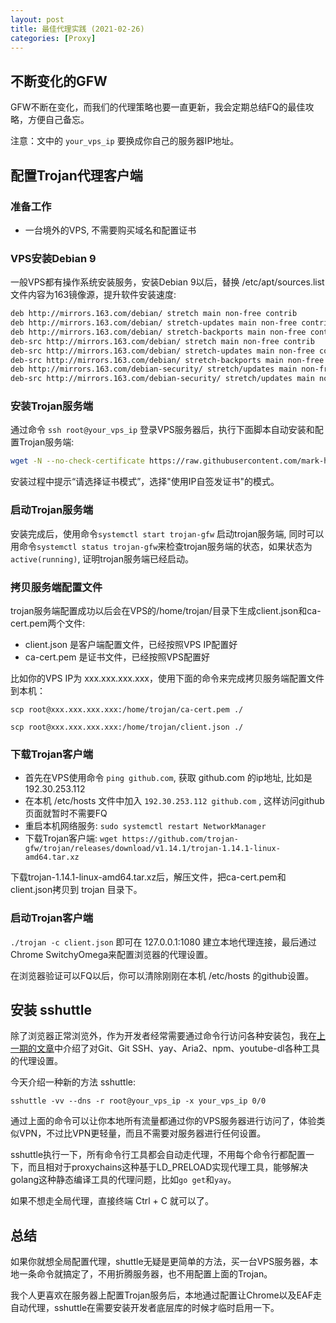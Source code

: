 ```yaml
---
layout: post
title: 最佳代理实践 (2021-02-26)
categories: [Proxy]
---
```


## 不断变化的GFW
GFW不断在变化，而我们的代理策略也要一直更新，我会定期总结FQ的最佳攻略，方便自己备忘。

注意：文中的 ```your_vps_ip``` 要换成你自己的服务器IP地址。

## 配置Trojan代理客户端

### 准备工作

* 一台境外的VPS, 不需要购买域名和配置证书

### VPS安装Debian 9

一般VPS都有操作系统安装服务，安装Debian 9以后，替换 /etc/apt/sources.list 文件内容为163镜像源，提升软件安装速度:

```bash
deb http://mirrors.163.com/debian/ stretch main non-free contrib
deb http://mirrors.163.com/debian/ stretch-updates main non-free contrib
deb http://mirrors.163.com/debian/ stretch-backports main non-free contrib
deb-src http://mirrors.163.com/debian/ stretch main non-free contrib
deb-src http://mirrors.163.com/debian/ stretch-updates main non-free contrib
deb-src http://mirrors.163.com/debian/ stretch-backports main non-free contrib
deb http://mirrors.163.com/debian-security/ stretch/updates main non-free contrib
deb-src http://mirrors.163.com/debian-security/ stretch/updates main non-free contrib
```

### 安装Trojan服务端

通过命令 ```ssh root@your_vps_ip``` 登录VPS服务器后，执行下面脚本自动安装和配置Trojan服务端:

```bash
wget -N --no-check-certificate https://raw.githubusercontent.com/mark-hans/trojan-wiz/master/ins.sh && chmod +x ins.sh && bash ins.sh
```

安装过程中提示“请选择证书模式”，选择"使用IP自签发证书"的模式。

### 启动Trojan服务端

安装完成后，使用命令```systemctl start trojan-gfw``` 启动trojan服务端, 同时可以用命令```systemctl status trojan-gfw```来检查trojan服务端的状态，如果状态为```active(running)```, 证明trojan服务端已经启动。

### 拷贝服务端配置文件

trojan服务端配置成功以后会在VPS的/home/trojan/目录下生成client.json和ca-cert.pem两个文件:

* client.json 是客户端配置文件，已经按照VPS IP配置好
* ca-cert.pem 是证书文件，已经按照VPS配置好

比如你的VPS IP为 xxx.xxx.xxx.xxx，使用下面的命令来完成拷贝服务端配置文件到本机：

```scp root@xxx.xxx.xxx.xxx:/home/trojan/ca-cert.pem ./```

```scp root@xxx.xxx.xxx.xxx:/home/trojan/client.json ./```

### 下载Trojan客户端

* 首先在VPS使用命令 ```ping github.com```, 获取 github.com 的ip地址, 比如是 192.30.253.112
* 在本机 /etc/hosts 文件中加入 ```192.30.253.112 github.com``` , 这样访问github页面就暂时不需要FQ
* 重启本机网络服务: ```sudo systemctl restart NetworkManager```
* 下载Trojan客户端: ```wget https://github.com/trojan-gfw/trojan/releases/download/v1.14.1/trojan-1.14.1-linux-amd64.tar.xz```

下载trojan-1.14.1-linux-amd64.tar.xz后，解压文件，把ca-cert.pem和client.json拷贝到 trojan 目录下。

### 启动Trojan客户端

```./trojan -c client.json``` 即可在 127.0.0.1:1080 建立本地代理连接，最后通过Chrome SwitchyOmega来配置浏览器的代理设置。

在浏览器验证可以FQ以后，你可以清除刚刚在本机 /etc/hosts 的github设置。

## 安装 sshuttle

除了浏览器正常浏览外，作为开发者经常需要通过命令行访问各种安装包，我在[上一期的文章](https://manateelazycat.github.io/proxy/2020/03/17/best-proxy.html)中介绍了对Git、Git SSH、yay、Aria2、npm、youtube-dl各种工具的代理设置。

今天介绍一种新的方法 sshuttle:

```sshuttle -vv --dns -r root@your_vps_ip -x your_vps_ip 0/0```

通过上面的命令可以让你本地所有流量都通过你的VPS服务器进行访问了，体验类似VPN，不过比VPN更轻量，而且不需要对服务器进行任何设置。

sshuttle执行一下，所有命令行工具都会自动走代理，不用每个命令行都配置一下，而且相对于proxychains这种基于LD_PRELOAD实现代理工具，能够解决golang这种静态编译工具的代理问题，比如```go get```和```yay```。

如果不想走全局代理，直接终端 Ctrl + C 就可以了。

## 总结
如果你就想全局配置代理，shuttle无疑是更简单的方法，买一台VPS服务器，本地一条命令就搞定了，不用折腾服务器，也不用配置上面的Trojan。

我个人更喜欢在服务器上配置Trojan服务后，本地通过配置让Chrome以及EAF走自动代理，sshuttle在需要安装开发者底层库的时候才临时启用一下。
